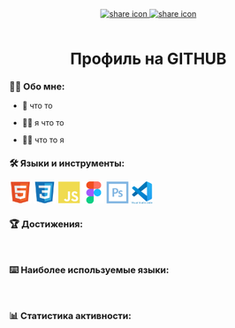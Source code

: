 <div  id = "badges" align = "center">
  <a href = "https://vk.com/lilli.lallii">
    <img src = "https://img.shields.io/badge/VK-blue?style=for-the-badge&logo=VK&logoColor=white" alt="share icon">
  </a>
  <a href = "https://e.mail.ru/inbox/?authid=lo3xwmbz.njc&back=1%2C1&dwhsplit=s10273.b1ss12743s&from=login&x-login-auth=1">
    <img src = "https://img.shields.io/badge/EMAIL-red?style=for-the-badge&logo=Gmail&logoColor=white" alt="share icon">
  </a>
  <div id="viewprof" align="center" >
    <img src="https://komarev.com/ghpvc/?username=FeduninaMasha&style=flat-square&color=blue" alt=""/>
  </div>

  <div id="heythere" align="center">
    <h1> Профиль на GITHUB </h1>
  </div>
</div>

### :man_technologist: Обо мне:

- :brain: что то

- :man_pilot: я что то

- :biking_man: что то я

### :hammer_and_wrench: Языки и инструменты:

<div>
  <img src="https://raw.githubusercontent.com/devicons/devicon/55609aa5bd817ff167afce0d965585c92040787a/icons/html5/html5-original.svg" width="40" height="40"/> 
  <img src="https://raw.githubusercontent.com/devicons/devicon/55609aa5bd817ff167afce0d965585c92040787a/icons/css3/css3-original.svg" width="40" height="40"/> 
  <img src="https://raw.githubusercontent.com/devicons/devicon/55609aa5bd817ff167afce0d965585c92040787a/icons/javascript/javascript-plain.svg" width="40" height="40"/>
  <img src="https://github.com/devicons/devicon/blob/master/icons/figma/figma-original.svg" width="40" height="40"/> 
  <img src="https://github.com/devicons/devicon/blob/master/icons/photoshop/photoshop-line.svg" width="40" height="40"/>
  <img src="https://raw.githubusercontent.com/devicons/devicon/55609aa5bd817ff167afce0d965585c92040787a/icons/vscode/vscode-original-wordmark.svg" width="40" height="40"/> 

### :trophy: Достижения:
<div>
  <img src="https://github-profile-trophy.vercel.app/?username=rompersStomper" alt=""/>
</div>

### :keyboard: Наиболее используемые языки:
<div>
  <img src="https://github-readme-stats.vercel.app/api/top-langs/?username=FeduninaMariya" alt=""/>
</div>
</div>

### :bar_chart: Статистика активности:
<div>
  <img src="https://github-readme-activity-graph.vercel.app/graph?username=FeduninaMariya&theme=dracula" alt=""/>
</div>

